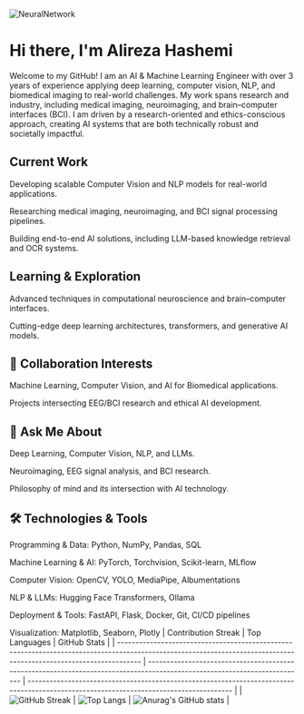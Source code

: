 ![NeuralNetwork](https://www.nikonsmallworld.com/images/photos/2020/_photo800/No9-JasonKirk_2Neurons.jpg)

# Hi there, I'm Alireza Hashemi

Welcome to my GitHub! I am an AI & Machine Learning Engineer with over 3 years of experience applying deep learning, computer vision, NLP, and biomedical imaging to real-world challenges. My work spans research and industry, including medical imaging, neuroimaging, and brain–computer interfaces (BCI). I am driven by a research-oriented and ethics-conscious approach, creating AI systems that are both technically robust and societally impactful.

##  Current Work

Developing scalable Computer Vision and NLP models for real-world applications.

Researching medical imaging, neuroimaging, and BCI signal processing pipelines.

Building end-to-end AI solutions, including LLM-based knowledge retrieval and OCR systems.

##  Learning & Exploration

Advanced techniques in computational neuroscience and brain–computer interfaces.

Cutting-edge deep learning architectures, transformers, and generative AI models.

## 👯 Collaboration Interests

Machine Learning, Computer Vision, and AI for Biomedical applications.

Projects intersecting EEG/BCI research and ethical AI development.

## 💬 Ask Me About

Deep Learning, Computer Vision, NLP, and LLMs.

Neuroimaging, EEG signal analysis, and BCI research.

Philosophy of mind and its intersection with AI technology.

## 🛠️ Technologies & Tools

Programming & Data: Python, NumPy, Pandas, SQL

Machine Learning & AI: PyTorch, Torchvision, Scikit-learn, MLflow

Computer Vision: OpenCV, YOLO, MediaPipe, Albumentations

NLP & LLMs: Hugging Face Transformers, Ollama

Deployment & Tools: FastAPI, Flask, Docker, Git, CI/CD pipelines

Visualization: Matplotlib, Seaborn, Plotly
| Contribution Streak                                                                                                                                                | Top Languages                                                                                                             | GitHub Stats                                                                                                                           |
| ------------------------------------------------------------------------------------------------------------------------------------------------------------------ | ------------------------------------------------------------------------------------------------------------------------- | -------------------------------------------------------------------------------------------------------------------------------------- |
| ![GitHub Streak](https://github-readme-streak-stats.herokuapp.com?user=alirzx\&theme=radical\&hide_border=true\&border_radius=5.1\&date_format=M%20j%5B%2C%20Y%5D) | ![Top Langs](https://github-readme-stats.vercel.app/api/top-langs/?username=alirzx\&layout=donut-vertical\&theme=radical) | ![Anurag's GitHub stats](https://github-readme-stats.vercel.app/api?username=alirzx\&show_icons=true\&theme=radical\&hide_border=true) |

